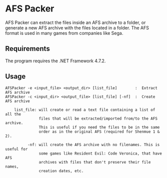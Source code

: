 # AFS Packer
AFS Packer can extract the files inside an AFS archive to a folder, or generate a new AFS archive with the files located in a folder. The AFS format is used in many games from companies like Sega.

## Requirements
The program requires the .NET Framework 4.7.2.

## Usage
```
AFSPacker -e <input_file> <output_dir> [list_file]        :  Extract AFS archive
AFSPacker -c <input_dir> <output_file> [list_file] [-nf]  :  Create AFS archive

    list_file: will create or read a text file containing a list of all the
               files that will be extracted/imported from/to the AFS archive.
               This is useful if you need the files to be in the same
               order as in the original AFS (required for Shenmue 1 & 2).

          -nf: will create the AFS archive with no filenames. This is useful for
               some games like Resident Evil: Code Veronica, that have AFS
               archives with files that don't preserve their file names,
               creation dates, etc.
```